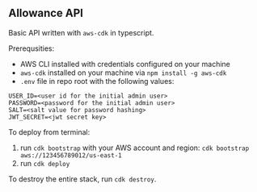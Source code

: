## Allowance API
Basic API written with `aws-cdk` in typescript.

Prerequsities:
- AWS CLI installed with credentials configured on your machine
- `aws-cdk` installed on your machine via `npm install -g aws-cdk`
- `.env` file in repo root with the following values:
```
USER_ID=<user id for the initial admin user>
PASSWORD=<password for the initial admin user>
SALT=<salt value for password hashing>
JWT_SECRET=<jwt secret key>
```
To deploy from terminal:
1. run `cdk bootstrap` with your AWS account and region: `cdk bootstrap aws://123456789012/us-east-1`
2. run `cdk deploy`

To destroy the entire stack, run `cdk destroy`.

